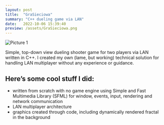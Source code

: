 ```yaml
---
layout: post
title:  "GraSieciowa"
summary: "C++ dueling game via LAN"
date:   2022-10-06 15:39:40
preview: /assets/GraSieciowa.png
---
```


![Picture 1](/assets/GraSieciowa.png)

Simple, top-down view dueling shooter game for two players via LAN written in C++. I created my own (lame, but working) technical solution for handling LAN multiplayer without any experience or guidance.

## Here’s some cool stuff I did:
- written from scratch with no game engine using Simple and Fast Multimedia Library (SFML) for window, events, input, rendering and network communication
- LAN multiplayer architecture
- graphics created through code, including dynamically rendered fractal in the background
